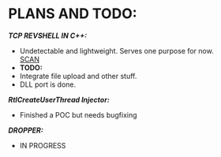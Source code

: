 # PLANS AND TODO:
***TCP REVSHELL IN C++:***
- Undetectable and lightweight. Serves one purpose for now.\
[SCAN](https://www.virustotal.com/gui/file/5aa9fdaee5f02e30f91127ddc423fcdf40d84f2d65081ea29df857a41998783c?nocache=1)
- **TODO:**
- Integrate file upload and other stuff.
- DLL port is done.

***RtlCreateUserThread Injector:***
- Finished a POC but needs bugfixing


***DROPPER:***
- IN PROGRESS
